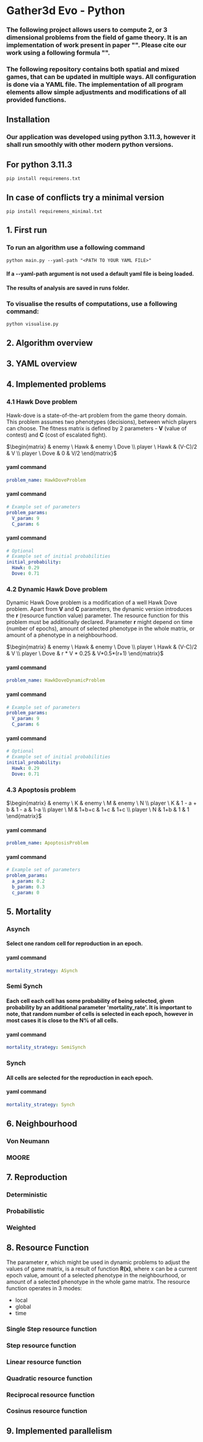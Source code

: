 # Gather3d Evo - Python
### The following project allows users to compute 2, or 3 dimensional problems from the field of game theory. It is an implementation of work present in paper "". Please cite our work using a following formula "".

### The following repository contains both spatial and mixed games, that can be updated in multiple ways. All configuration is done via a YAML file. The implementation of all program elements allow simple adjustments and modifications of all provided functions.

## Installation
### Our application was developed using python 3.11.3, however it shall run smoothly with other modern python versions.

## For python 3.11.3
```console
pip install requiremens.txt
```

## In case of conflicts try a minimal version
```console
pip install requiremens_minimal.txt
```
## 1. First run
### To run an algorithm use a following command
```console
python main.py --yaml-path "<PATH TO YOUR YAML FILE>"
```
#### If a --yaml-path argument is not used a default yaml file is being loaded.
#### The results of analysis are saved in runs folder.

### To visualise the results of computations, use a following command: 
```console
python visualise.py 
```

## 2. Algorithm overview

## 3. YAML overview

## 4. Implemented problems
### 4.1 Hawk Dove problem
Hawk-dove is a state-of-the-art problem from the game theory domain. This problem assumes two phenotypes (decisions), between which players can choose. The fitness matrix is defined by 2 parameters - **V** (value of contest) and **C** (cost of escalated fight). 

$\begin{matrix}  & enemy \ Hawk & enemy \ Dove \\ player \ Hawk & (V-C)/2 & V \\ player \ Dove & 0 & V/2 \end{matrix}$

#### yaml command
```yaml
problem_name: HawkDoveProblem
```
#### yaml command
```yaml
# Example set of parameters
problem_params:
  V_param: 9
  C_param: 6
```

#### yaml command
```yaml
# Optional
# Example set of initial probabilities
initial_probability:
  Hawk: 0.29
  Dove: 0.71
```


### 4.2 Dynamic Hawk Dove problem
Dynamic Hawk Dove problem is a modification of a well Hawk Dove problem. Apart from **V** and **C** parameters, the dynamic version introduces the **r** (resource function value) parameter. The resource function for this problem must be additionally declared. Parameter **r** might depend on time (number of epochs), amount of selected phenotype in the whole matrix, or amount of a phenotype in a neighbourhood.

$\begin{matrix}  & enemy \ Hawk & enemy \ Dove \\ player \ Hawk & (V-C)/2 & V \\ player \ Dove & r * V * 0.25 & V*0.5*(r+1) \end{matrix}$

#### yaml command
```yaml
problem_name: HawkDoveDynamicProblem
```
#### yaml command
```yaml
# Example set of parameters
problem_params:
  V_param: 9
  C_param: 6

```

#### yaml command
```yaml
# Optional
# Example set of initial probabilities
initial_probability:
  Hawk: 0.29
  Dove: 0.71
```

### 4.3 Apoptosis problem
$\begin{matrix}  
        & enemy \ K & enemy \ M & enemy \ N \\ 
player \ K & 1 - a + b & 1 - a & 1-a \\ 
player \ M & 1+b+c & 1+c & 1+c \\  
player \ N & 1+b & 1 & 1
\end{matrix}$

#### yaml command
```yaml
problem_name: ApoptosisProblem
```
#### yaml command
```yaml
# Example set of parameters
problem_params:
  a_param: 0.2
  b_param: 0.3
  c_param: 0
```
## 5. Mortality
### Asynch
#### Select one random cell for reproduction in an epoch.

#### yaml command
```yaml
mortality_strategy: ASynch
```


### Semi Synch
#### Each cell each cell has some probability of being selected, given probability by an additional parameter 'mortality_rate'. It is important to note, that random number of cells is selected in each epoch, however in most cases it is close to the N% of all cells.
#### yaml command
```yaml
mortality_strategy: SemiSynch
```

### Synch
#### All cells are selected for the reproduction in each epoch.
#### yaml command
```yaml
mortality_strategy: Synch
```


## 6. Neighbourhood

### Von Neumann
### MOORE

## 7. Reproduction
### Deterministic
### Probabilistic
### Weighted


## 8. Resource Function
The parameter **r**, which might be used in dynamic problems to adjust the values of game matrix, is a result of function **R(x)**, where x can be a current epoch value, amount of a selected phenotype in the neighbourhood, or amount of a selected phenotype in the whole game matrix.
The resource function operates in 3 modes:
* local
* global
* time

### Single Step resource function
### Step resource function
### Linear resource function
### Quadratic resource function
### Reciprocal resource function

### Cosinus resource function

## 9. Implemented parallelism
